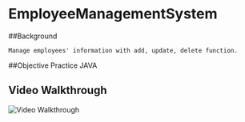 # EmployeeManagementSystem



##Background

    Manage employees' information with add, update, delete function.

##Objective
    Practice JAVA



## Video Walkthrough 

<img src='http://i.imgur.com/P6WKGmw.gif' title='Video Walkthrough' width='' alt='Video Walkthrough' />
